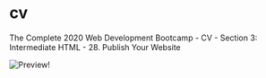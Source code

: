 # cv
The Complete 2020 Web Development Bootcamp - CV - Section 3: Intermediate HTML - 28. Publish Your Website

![Preview!](https://github.com/backtoaldo/Studies-and-Books/blob/main/HTML%20%26%20CSS/curriculum-website-pure-html-main/curriculum-website-pure-html-main/htmlpuro.png)
